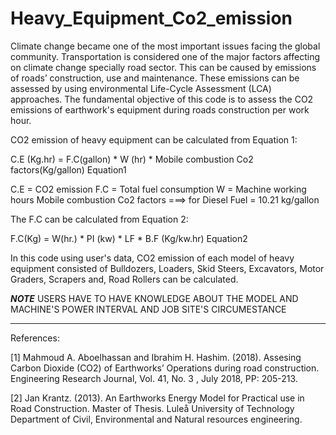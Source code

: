 # Heavy_Equipment_Co2_emission

Climate change became one of the most important issues facing the global community. Transportation is considered one of the major factors affecting on climate change specially road sector. This can be caused by emissions of roads’ construction, use and maintenance. These emissions can be assessed by using environmental Life-Cycle Assessment (LCA) approaches. The fundamental objective of this code is to assess the CO2 emissions of earthwork's equipment during roads construction per work hour.

CO2 emission of heavy equipment can be calculated from Equation 1:

C.E (Kg.hr) = F.C(gallon) * W (hr) * Mobile combustion Co2 factors(Kg/gallon)     Equation1

C.E = CO2 emission
F.C = Total fuel consumption
W = Machine working hours
Mobile combustion Co2 factors ===> for Diesel Fuel = 10.21 kg/gallon


The F.C can be calculated from Equation 2:

F.C(Kg) = W(hr.) * PI (kw) * LF * B.F (Kg/kw.hr)    Equation2

In this code using user's data, CO2 emission of each model of heavy equipment consisted of Bulldozers, Loaders, Skid Steers, Excavators, Motor Graders, Scrapers and, Road Rollers can be calculated.

***NOTE***
USERS HAVE TO HAVE KNOWLEDGE ABOUT THE MODEL AND MACHINE'S POWER INTERVAL AND JOB SITE'S CIRCUMESTANCE
********************************************************************************************************************************************************************

References:

[1] Mahmoud A. Aboelhassan and Ibrahim H. Hashim. (2018). Assesing Carbon Dioxide (CO2) of Earthworks’ Operations during road construction. Engineering Research Journal, Vol. 41, No. 3 , July 2018, PP: 205-213.

[2] Jan Krantz. (2013). An Earthworks Energy Model for Practical use in Road Construction. Master of Thesis. Luleå University of Technology Department of Civil, Environmental and Natural resources engineering.

